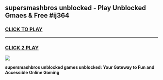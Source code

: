
## supersmashbros unblocked - Play Unblocked Gmaes & Free #ij364
<h3>
<a href="https://news.freeplayer.one?title=supersmashbros_unblocked&ref=24F">CLICK TO PLAY</a></h3>
<hr>

<h3>
<a href="https://news.freeplayer.one?title=supersmashbros_unblocked&ref=24F">CLICK 2 PLAY</a>
  
</h3>

<a href="https://news.freeplayer.one?title=supersmashbros_unblocked&ref=24F/"><img src="https://clearcache.store/games.png"></a>


**supersmashbros unblocked games unblocked: Your Gateway to Fun and Accessible Online Gaming**
